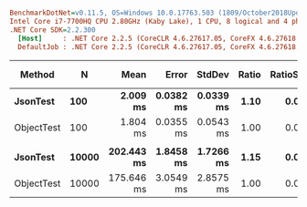 ``` ini

BenchmarkDotNet=v0.11.5, OS=Windows 10.0.17763.503 (1809/October2018Update/Redstone5)
Intel Core i7-7700HQ CPU 2.80GHz (Kaby Lake), 1 CPU, 8 logical and 4 physical cores
.NET Core SDK=2.2.300
  [Host]     : .NET Core 2.2.5 (CoreCLR 4.6.27617.05, CoreFX 4.6.27618.01), 64bit RyuJIT
  DefaultJob : .NET Core 2.2.5 (CoreCLR 4.6.27617.05, CoreFX 4.6.27618.01), 64bit RyuJIT


```
|     Method |     N |       Mean |     Error |    StdDev | Ratio | RatioSD |      Gen 0 | Gen 1 | Gen 2 |    Allocated |
|----------- |------ |-----------:|----------:|----------:|------:|--------:|-----------:|------:|------:|-------------:|
|   **JsonTest** |   **100** |   **2.009 ms** | **0.0382 ms** | **0.0339 ms** |  **1.10** |    **0.05** |   **570.3125** |     **-** |     **-** |   **1760.94 KB** |
| ObjectTest |   100 |   1.804 ms | 0.0355 ms | 0.0543 ms |  1.00 |    0.00 |   169.9219 |     - |     - |    528.13 KB |
|            |       |            |           |           |       |         |            |       |       |              |
|   **JsonTest** | **10000** | **202.443 ms** | **1.8458 ms** | **1.7266 ms** |  **1.15** |    **0.02** | **57000.0000** |     **-** |     **-** | **176093.75 KB** |
| ObjectTest | 10000 | 175.646 ms | 3.0549 ms | 2.8575 ms |  1.00 |    0.00 | 17000.0000 |     - |     - |   52812.5 KB |
